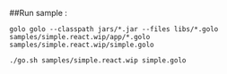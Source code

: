 
##Run sample :

`golo golo --classpath jars/*.jar --files libs/*.golo samples/simple.react.wip/app/*.golo samples/simple.react.wip/simple.golo`

`./go.sh samples/simple.react.wip simple.golo`




